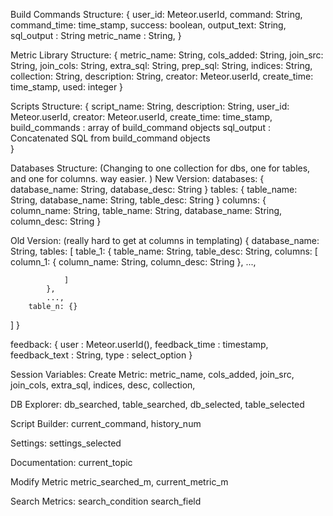 Build Commands Structure:
{
user_id: Meteor.userId,
command: String,
command_time: time_stamp,
success: boolean,
output_text: String,
sql_output : String
metric_name : String,
}

Metric Library Structure:
{
metric_name: String,
cols_added: String,
join_src: String,
join_cols: String,
extra_sql: String,
prep_sql: String,
indices: String,
collection: String,
description: String,
creator: Meteor.userId,
create_time: time_stamp,
used: integer
}

Scripts Structure: 
{
script_name: String,
description: String,
user_id: Meteor.userId,
creator: Meteor.userId,
create_time: time_stamp,
build_commands : array of build_command objects
sql_output : Concatenated SQL from build_command objects	
}

Databases Structure: (Changing to one collection for dbs, one for tables, and one for columns. way easier. )
New Version:
databases:
{
database_name: String,
database_desc: String
}
tables:
{
table_name: String,
database_name: String,
table_desc: String
}
columns:
{
column_name: String,
table_name: String,
database_name: String,
column_desc: String 
}

Old Version: (really hard to get at columns in templating)
{
database_name: String,
tables: [
		table_1: {
				table_name: String,
				table_desc: String,
				columns: [
						column_1: {
								column_name: String,
								column_desc: String
						},
						...,

				]		
			},
			...,
		table_n: {}	
]
}

feedback:
{
	user : Meteor.userId(),
	feedback_time : timestamp,
	feedback_text : String,
	type : select_option
}

Session Variables: 
Create Metric:
	metric_name,
	cols_added,
	join_src,
	join_cols,
	extra_sql,
	indices,
	desc,
	collection,
	
DB Explorer:
	db_searched,
	table_searched,
	db_selected,
	table_selected
	
Script Builder:
	current_command,
	history_num
	
Settings:
	settings_selected
	
Documentation:
	current_topic
	
Modify Metric
	metric_searched_m,
	current_metric_m
	
Search Metrics:
	search_condition
	search_field
